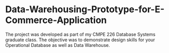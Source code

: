 # Data-Warehousing-Prototype-for-E-Commerce-Application

The project was developed as part of my CMPE 226 Database Systems graduate class. The objective was to demonstrate design skills for your Operational Database as well as Data Warehouse. 